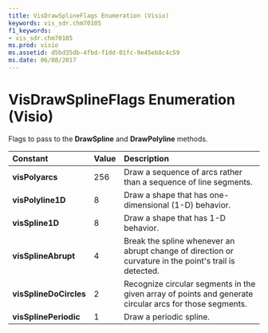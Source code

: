 ```yaml
---
title: VisDrawSplineFlags Enumeration (Visio)
keywords: vis_sdr.chm70105
f1_keywords:
- vis_sdr.chm70105
ms.prod: visio
ms.assetid: d5bd35db-4fbd-f1dd-01fc-9e45eb8c4c59
ms.date: 06/08/2017
---
```



# VisDrawSplineFlags Enumeration (Visio)

Flags to pass to the **DrawSpline** and **DrawPolyline** methods.



|**Constant**|**Value**|**Description**|
|:-----|:-----|:-----|
| **visPolyarcs**|256|Draw a sequence of arcs rather than a sequence of line segments.|
| **visPolyline1D**|8|Draw a shape that has one-dimensional (1-D) behavior.|
| **visSpline1D**|8|Draw a shape that has 1-D behavior.|
| **visSplineAbrupt**|4|Break the spline whenever an abrupt change of direction or curvature in the point's trail is detected.|
| **visSplineDoCircles**|2|Recognize circular segments in the given array of points and generate circular arcs for those segments.|
| **visSplinePeriodic**|1|Draw a periodic spline.|

